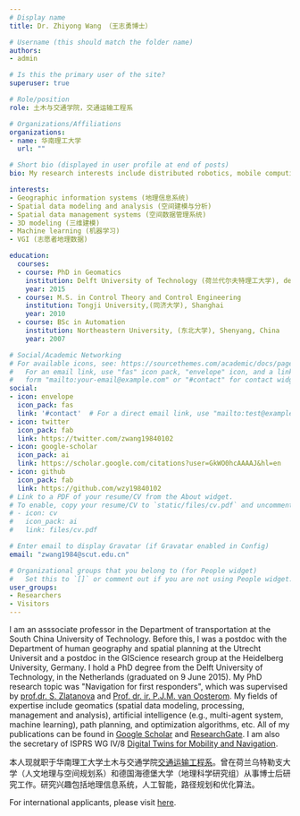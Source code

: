 ```yaml
---
# Display name
title: Dr. Zhiyong Wang （王志勇博士）

# Username (this should match the folder name)
authors:
- admin

# Is this the primary user of the site?
superuser: true

# Role/position
role: 土木与交通学院，交通运输工程系

# Organizations/Affiliations
organizations:
- name: 华南理工大学
  url: ""

# Short bio (displayed in user profile at end of posts)
bio: My research interests include distributed robotics, mobile computing and programmable matter.

interests:
- Geographic information systems (地理信息系统)
- Spatial data modeling and analysis (空间建模与分析)
- Spatial data management systems (空间数据管理系统)
- 3D modeling (三维建模)
- Machine learning (机器学习)
- VGI (志愿者地理数据)

education:
  courses:
  - course: PhD in Geomatics
    institution: Delft University of Technology (荷兰代尔夫特理工大学), delft
    year: 2015
  - course: M.S. in Control Theory and Control Engineering
    institution: Tongji University,(同济大学), Shanghai
    year: 2010
  - course: BSc in Automation
    institution: Northeastern University, (东北大学), Shenyang, China
    year: 2007

# Social/Academic Networking
# For available icons, see: https://sourcethemes.com/academic/docs/page-builder/#icons
#   For an email link, use "fas" icon pack, "envelope" icon, and a link in the
#   form "mailto:your-email@example.com" or "#contact" for contact widget.
social:
- icon: envelope
  icon_pack: fas
  link: '#contact'  # For a direct email link, use "mailto:test@example.org".
- icon: twitter
  icon_pack: fab
  link: https://twitter.com/zwang19840102
- icon: google-scholar
  icon_pack: ai
  link: https://scholar.google.com/citations?user=GkWO0hcAAAAJ&hl=en
- icon: github
  icon_pack: fab
  link: https://github.com/wzy19840102
# Link to a PDF of your resume/CV from the About widget.
# To enable, copy your resume/CV to `static/files/cv.pdf` and uncomment the lines below.
# - icon: cv
#   icon_pack: ai
#   link: files/cv.pdf

# Enter email to display Gravatar (if Gravatar enabled in Config)
email: "zwang1984@scut.edu.cn"

# Organizational groups that you belong to (for People widget)
#   Set this to `[]` or comment out if you are not using People widget.
user_groups:
- Researchers
- Visitors
---
```

I am an asssociate professor in the Department of transportation at the South China University of Technology. Before this, I was a postdoc with the Department of human geography and spatial planning at the Utrecht Universit and a postdoc in the GIScience research group at the Heidelberg University, Germany. I hold a PhD degree from the Delft University of Technology, in the Netherlands (graduated on 9 June 2015). My PhD research topic was "Navigation for first responders", which was supervised by [prof.dr. S. Zlatanova](https://research.unsw.edu.au/people/professor-sisi-zlatanova) and [Prof. dr. ir. P.J.M. van Oosterom](https://www.tudelft.nl/bk/over-faculteit/hoogleraren/profdrir-pjm-van-oosterom/). My fields of expertise include geomatics (spatial data modeling, processing, management and analysis), artificial intelligence (e.g., multi-agent system, machine learning), path planning, and optimization algorithms, etc. All of my publications can be found in [Google Scholar](https://scholar.google.com/citations?user=GkWO0hcAAAAJ&hl=en) and [ResearchGate](https://www.researchgate.net/profile/Zhiyong_Wang18). I am also the secretary of ISPRS WG IV/8 [Digital Twins for Mobility and Navigation](https://www2.isprs.org/commissions/comm4/wg8/).

本人现就职于华南理工大学土木与交通学院[交通运输工程系](https://www2.scut.edu.cn/jtxy/2023/0110/c1889a490412/page.htm)。曾在荷兰乌特勒支大学（人文地理与空间规划系）和德国海德堡大学（地理科学研究组）从事博士后研究工作。研究兴趣包括地理信息系统，人工智能，路径规划和优化算法。

For international applicants, please visit [here](https://zhiyongwang.netlify.app/future/).